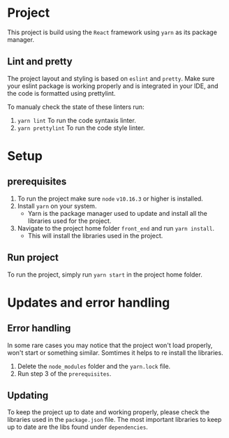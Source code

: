 # Project

This project is build using the `React` framework using `yarn` as its package manager.

## Lint and pretty

The project layout and styling is based on `eslint` and `pretty`.
Make sure your eslint package is working properly and is integrated in your IDE, and the code is formatted
using prettylint.

To manualy check the state of these linters run:

1. `yarn lint` To run the code syntaxis linter.
2. `yarn prettylint` To run the code style linter.

# Setup

## prerequisites

1. To run the project make sure `node` `v10.16.3` or higher is installed.
2. Install `yarn` on your system.
   - Yarn is the package manager used to update and install all the libraries used for the project.
3. Navigate to the project home folder `front_end` and run `yarn install`.
   - This will install the libraries used in the project.

## Run project

To run the project, simply run `yarn start` in the project home folder.

# Updates and error handling

## Error handling

In some rare cases you may notice that the project won't load properly, won't start or something similar.
Somtimes it helps to re install the libraries.

1. Delete the `node_modules` folder and the `yarn.lock` file.
2. Run step 3 of the `prerequisites`.

## Updating

To keep the project up to date and working properly, please check the libraries used in the `package.json` file.
The most important libraries to keep up to date are the libs found under `dependencies`.
